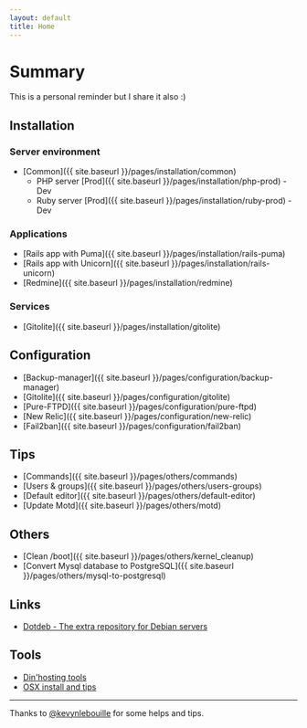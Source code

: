 ```yaml
---
layout: default
title: Home
---
```


# Summary

This is a personal reminder but I share it also :)

## Installation

### Server environment
- [Common]({{ site.baseurl }}/pages/installation/common)
  - PHP server [Prod]({{ site.baseurl }}/pages/installation/php-prod) - Dev
  - Ruby server [Prod]({{ site.baseurl }}/pages/installation/ruby-prod) - Dev

### Applications
- [Rails app with Puma]({{ site.baseurl }}/pages/installation/rails-puma)
- [Rails app with Unicorn]({{ site.baseurl }}/pages/installation/rails-unicorn)
- [Redmine]({{ site.baseurl }}/pages/installation/redmine)

### Services
- [Gitolite]({{ site.baseurl }}/pages/installation/gitolite)


## Configuration

- [Backup-manager]({{ site.baseurl }}/pages/configuration/backup-manager)
- [Gitolite]({{ site.baseurl }}/pages/configuration/gitolite)
- [Pure-FTPD]({{ site.baseurl }}/pages/configuration/pure-ftpd)
- [New Relic]({{ site.baseurl }}/pages/configuration/new-relic)
- [Fail2ban]({{ site.baseurl }}/pages/configuration/fail2ban)


## Tips

- [Commands]({{ site.baseurl }}/pages/others/commands)
- [Users & groups]({{ site.baseurl }}/pages/others/users-groups)
- [Default editor]({{ site.baseurl }}/pages/others/default-editor)
- [Update Motd]({{ site.baseurl }}/pages/others/motd)


## Others

- [Clean /boot]({{ site.baseurl }}/pages/others/kernel_cleanup)
- [Convert Mysql database to PostgreSQL]({{ site.baseurl }}/pages/others/mysql-to-postgresql)


## Links

- [Dotdeb - The extra repository for Debian servers](http://www.dotdeb.org/)


## Tools

- [Din'hosting tools](http://outils.dinhosting.fr)
- [OSX install and tips](http://nicolas-brousse.github.io/osx-install-and-tips/)


------------------------------------------------------------
Thanks to [@kevynlebouille](http://twitter.com/kevynlebouille) for some helps and tips.
